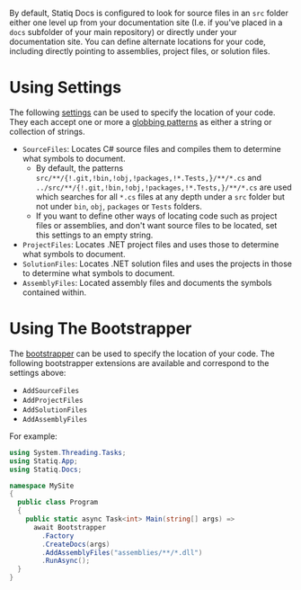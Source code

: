 ﻿<!---
Order: 1
Badge: Docs
--->
By default, Statiq Docs is configured to look for source files in an `src` folder either one level up from your documentation site (I.e. if you've placed in a `docs` subfolder of your main repository) or directly under your documentation site. You can define alternate locations for your code, including directly pointing to assemblies, project files, or solution files.

# Using Settings

The following [settings](xref:settings) can be used to specify the location of your code. They each accept one or more a [globbing patterns](xref:files-and-paths#globbing) as either a string or collection of strings.

- `SourceFiles`: Locates C# source files and compiles them to determine what symbols to document.
  - By default, the patterns `src/**/{!.git,!bin,!obj,!packages,!*.Tests,}/**/*.cs` and `../src/**/{!.git,!bin,!obj,!packages,!*.Tests,}/**/*.cs` are used which searches for all `*.cs` files at any depth under a `src` folder but not under `bin`, `obj`, `packages` or `Tests` folders.
  - If you want to define other ways of locating code such as project files or assemblies, and don't want source files to be located, set this settings to an empty string.
- `ProjectFiles`: Locates .NET project files and uses those to determine what symbols to document.
- `SolutionFiles`: Locates .NET solution files and uses the projects in those to determine what symbols to document.
- `AssemblyFiles`: Located assembly files and documents the symbols contained within.

# Using The Bootstrapper

The [bootstrapper](xref:bootstrapper) can be used to specify the location of your code. The following bootstrapper extensions are available and correspond to the settings above:

- `AddSourceFiles`
- `AddProjectFiles`
- `AddSolutionFiles`
- `AddAssemblyFiles`

For example:

```csharp
using System.Threading.Tasks;
using Statiq.App;
using Statiq.Docs;

namespace MySite
{
  public class Program
  {
    public static async Task<int> Main(string[] args) =>
      await Bootstrapper
        .Factory
        .CreateDocs(args)
        .AddAssemblyFiles("assemblies/**/*.dll")
        .RunAsync();
  }
}
```